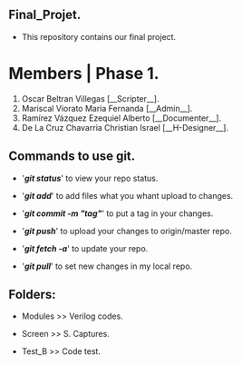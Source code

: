 ## Final_Projet.

* This repository contains our final project.

# Members | Phase 1.
 
<ol>
<li>Oscar Beltran Villegas [__Scripter__].</li>
<li>Mariscal Viorato Maria Fernanda [__Admin__].</li>
<li>Ramírez Vázquez Ezequiel Alberto [__Documenter__].</li>
<li> De La Cruz Chavarria Christian Israel [__H-Designer__].</li>
</ol>

## Commands to use git.

* '***git status***' to view your repo status.
* '***git add***' to add files what you whant upload to changes.
* '***git commit -m "tag"***' to put a tag in your changes.
* '***git push***' to upload your changes to origin/master repo.


* '***git fetch -a***' to update your repo.
* '***git pull***' to set new changes in my local repo. 

## Folders:

* Modules >> Verilog codes.

* Screen >> S. Captures.

* Test_B >> Code test.
